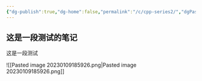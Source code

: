 ```yaml
---
{"dg-publish":true,"dg-home":false,"permalink":"/c/cpp-series2/","dgPassFrontmatter":true}
---
```






这是一段测试的笔记
---



这是一段测试

![[Pasted image 20230109185926.png\|Pasted image 20230109185926.png]]